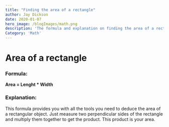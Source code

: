 ```yaml
---
title: "Finding the area of a rectangle"
author: Jay Dickson
date: 2020-01-07
hero_image: /blogImages/math.png
description: 'The formula and explanation on finding the area of a rectangle'
Category: 'Math'
---
```


# Area of a rectangle

### Formula:

**Area = Lenght * Width**

### Explanation:

This formula provides you with all the tools you need to deduce the area of a rectangular object. Just measure two perpendicular sides of the rectangle and multiply them together to get the product. This product is your area.